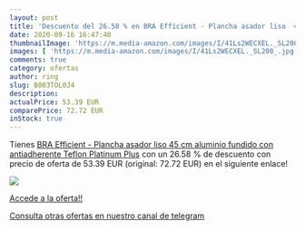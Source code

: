 ```yaml
---
layout: post
title: 'Descuento del 26.58 % en BRA Efficient - Plancha asador liso  45 '
date: 2020-09-16 16:47:40
thumbnailImage: 'https://m.media-amazon.com/images/I/41Ls2WECXEL._SL200_.jpg'
images: [ 'https://m.media-amazon.com/images/I/41Ls2WECXEL._SL200_.jpg' ]
comments: true
category: ofertas
author: ring
slug: B003TOL0J4
description:
actualPrice: 53.39 EUR
comparePrice: 72.72 EUR
inStock: true
---
```


Tienes [BRA Efficient - Plancha asador liso  45 cm  aluminio fundido con antiadherente Teflon Platinum Plus](https://www.amazon.com/dp/B003TOL0J4/?tag=redken08-20) con un 26.58 % de descuento con precio de oferta de 53.39 EUR (original: 72.72 EUR) en el siguiente enlace!

[![](https://m.media-amazon.com/images/I/41Ls2WECXEL._SL200_.jpg)](https://www.amazon.com/dp/B003TOL0J4/?tag=redken08-20)

[Accede a la oferta!!](https://www.amazon.com/dp/B003TOL0J4/?tag=redken08-20)

[Consulta otras ofertas en nuestro canal de telegram](https://t.me/s/ofertas25)
